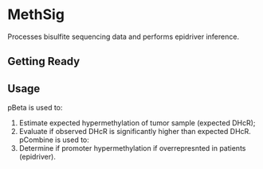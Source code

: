 # MethSig
Processes bisulfite sequencing data and performs epidriver inference.

## Getting Ready

## Usage
pBeta is used to:
 1. Estimate expected hypermethylation of tumor sample (expected DHcR);
 2. Evaluate if observed DHcR is significantly higher than expected DHcR.
pCombine is used to:
 1. Determine if promoter hypermethylation if overrepresnted in patients (epidriver).
